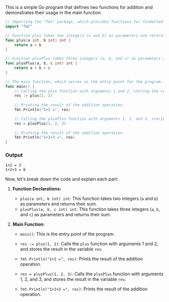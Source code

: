 This is a simple Go program that defines two functions for addition and demonstrates their usage in the main function.
```go
// Importing the "fmt" package, which provides functions for formatted I/O.
import "fmt"

// Function plus takes two integers (a and b) as parameters and returns their sum.
func plus(a int, b int) int {
    return a + b
}

// Function plusPlus takes three integers (a, b, and c) as parameters and returns their sum.
func plusPlus(a, b, c int) int {
    return a + b + c
}

// The main function, which serves as the entry point for the program.
func main() {
    // Calling the plus function with arguments 1 and 2, storing the result in the variable "res".
    res := plus(1, 2)
    
    // Printing the result of the addition operation.
    fmt.Println("1+2 =", res)

    // Calling the plusPlus function with arguments 1, 2, and 3, storing the result in the variable "res".
    res = plusPlus(1, 2, 3)
    
    // Printing the result of the addition operation.
    fmt.Println("1+2+3 =", res)
}
```
### Output
```
1+2 = 3
1+2+3 = 6
```
Now, let's break down the code and explain each part:

1. **Function Declarations:**
   - `plus(a int, b int) int`: This function takes two integers (`a` and `b`) as parameters and returns their sum.
   - `plusPlus(a, b, c int) int`: This function takes three integers (`a`, `b`, and `c`) as parameters and returns their sum.

2. **Main Function:**
   - `main()`: This is the entry point of the program.
   - `res := plus(1, 2)`: Calls the `plus` function with arguments 1 and 2, and stores the result in the variable `res`.
   - `fmt.Println("1+2 =", res)`: Prints the result of the addition operation.

   - `res = plusPlus(1, 2, 3)`: Calls the `plusPlus` function with arguments 1, 2, and 3, and stores the result in the variable `res`.
   - `fmt.Println("1+2+3 =", res)`: Prints the result of the addition operation.

